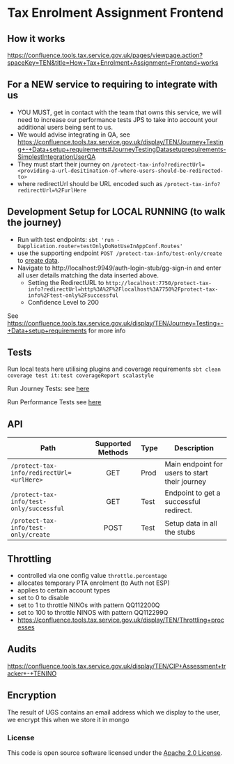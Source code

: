 
# Tax Enrolment Assignment Frontend
## How it works
https://confluence.tools.tax.service.gov.uk/pages/viewpage.action?spaceKey=TEN&title=How+Tax+Enrolment+Assignment+Frontend+works

## For a NEW service to requiring to integrate with us 
- YOU MUST, get in contact with the team that owns this service, we will need to increase our performance tests JPS to take into account your additional users being sent to us.
- We would advise integrating in QA, see https://confluence.tools.tax.service.gov.uk/display/TEN/Journey+Testing+-+Data+setup+requirements#JourneyTestingDatasetuprequirements-SimplestIntegrationUserQA
- They must start their journey on  `/protect-tax-info?redirectUrl=<providing-a-url-desitination-of-where-users-should-be-redirected-to>`
- where redirectUrl should be URL encoded such as `/protect-tax-info?redirectUrl=%2FurlHere`

## Development Setup for LOCAL RUNNING (to walk the journey)
- Run with test endpoints: `sbt 'run -Dapplication.router=testOnlyDoNotUseInAppConf.Routes'`
- use the supporting endpoint `POST /protect-tax-info/test-only/create` to [create data](doc/CreateData.md).
- Navigate to http://localhost:9949/auth-login-stub/gg-sign-in and enter all user details matching the data inserted above.
  - Setting the RedirectURL to `http://localhost:7750/protect-tax-info?redirectUrl=http%3A%2F%2Flocalhost%3A7750%2Fprotect-tax-info%2Ftest-only%2Fsuccessful`
  - Confidence Level to 200

See https://confluence.tools.tax.service.gov.uk/display/TEN/Journey+Testing+-+Data+setup+requirements for more info

## Tests
Run local tests here utilising plugins and coverage requirements `sbt clean coverage test it:test coverageReport scalastyle`

Run Journey Tests: see [here](https://github.com/hmrc/tax-enrolment-assignment-journey-tests)

Run Performance Tests see [here](https://github.com/hmrc/tax-enrolment-assignment-performance-tests)

## API

| Path                                                         | Supported Methods | Type | Description                                             |
|--------------------------------------------------------------|:-----------------:|:-----|---------------------------------------------------------|
| `/protect-tax-info/redirectUrl=<urlHere>`                    |        GET        | Prod | Main endpoint for users to start their journey          |
| `/protect-tax-info/test-only/successful`                     |        GET        | Test | Endpoint to get a successful redirect.                  |
| `/protect-tax-info/test-only/create`                         |        POST       | Test | Setup data in all the stubs                             |                   

## Throttling

- controlled via one config value `throttle.percentage`
- allocates temporary PTA enrolment (to Auth not ESP)
- applies to certain account types
- set to 0 to disable
- set to 1 to throttle NINOs with pattern QQ112200Q
- set to 100 to throttle NINOS with pattern QQ112299Q
- https://confluence.tools.tax.service.gov.uk/display/TEN/Throttling+processes

## Audits
https://confluence.tools.tax.service.gov.uk/display/TEN/CIP+Assessment+tracker+-+TENINO

## Encryption
The result of UGS contains an email address which we display to the user, we encrypt this when we store it in mongo

### License
This code is open source software licensed under the [Apache 2.0 License]("http://www.apache.org/licenses/LICENSE-2.0.html").

